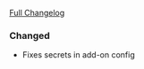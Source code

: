 [Full Changelog][changelog]

### Changed

- Fixes secrets in add-on config

[changelog]: https://github.com/hassio-addons/addon-octobox/compare/v0.3.0...v0.3.1